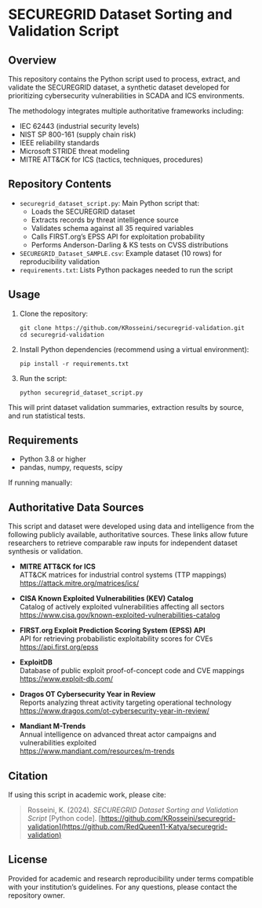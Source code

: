 # SECUREGRID Dataset Sorting and Validation Script

## Overview
This repository contains the Python script used to process, extract, and validate the SECUREGRID dataset,
a synthetic dataset developed for prioritizing cybersecurity vulnerabilities in SCADA and ICS environments.

The methodology integrates multiple authoritative frameworks including:
- IEC 62443 (industrial security levels)
- NIST SP 800-161 (supply chain risk)
- IEEE reliability standards
- Microsoft STRIDE threat modeling
- MITRE ATT&CK for ICS (tactics, techniques, procedures)

## Repository Contents
- `securegrid_dataset_script.py`: Main Python script that:
  - Loads the SECUREGRID dataset
  - Extracts records by threat intelligence source
  - Validates schema against all 35 required variables
  - Calls FIRST.org’s EPSS API for exploitation probability
  - Performs Anderson-Darling & KS tests on CVSS distributions
- `SECUREGRID_Dataset_SAMPLE.csv`: Example dataset (10 rows) for reproducibility validation
- `requirements.txt`: Lists Python packages needed to run the script

## Usage
1. Clone the repository:
    ```
    git clone https://github.com/KRosseini/securegrid-validation.git
    cd securegrid-validation
    ```

2. Install Python dependencies (recommend using a virtual environment):
    ```
    pip install -r requirements.txt
    ```

3. Run the script:
    ```
    python securegrid_dataset_script.py
    ```

This will print dataset validation summaries, extraction results by source, and run statistical tests.

## Requirements
- Python 3.8 or higher
- pandas, numpy, requests, scipy

If running manually:

## Authoritative Data Sources
This script and dataset were developed using data and intelligence from the following publicly available, authoritative sources. These links allow future researchers to retrieve comparable raw inputs for independent dataset synthesis or validation.

- **MITRE ATT&CK for ICS**  
  ATT&CK matrices for industrial control systems (TTP mappings)  
  https://attack.mitre.org/matrices/ics/

- **CISA Known Exploited Vulnerabilities (KEV) Catalog**  
  Catalog of actively exploited vulnerabilities affecting all sectors  
  https://www.cisa.gov/known-exploited-vulnerabilities-catalog

- **FIRST.org Exploit Prediction Scoring System (EPSS) API**  
  API for retrieving probabilistic exploitability scores for CVEs  
  https://api.first.org/epss

- **ExploitDB**  
  Database of public exploit proof-of-concept code and CVE mappings  
  https://www.exploit-db.com/

- **Dragos OT Cybersecurity Year in Review**  
  Reports analyzing threat activity targeting operational technology  
  https://www.dragos.com/ot-cybersecurity-year-in-review/

- **Mandiant M-Trends**  
  Annual intelligence on advanced threat actor campaigns and vulnerabilities exploited  
  https://www.mandiant.com/resources/m-trends

## Citation
If using this script in academic work, please cite:

> Rosseini, K. (2024). *SECUREGRID Dataset Sorting and Validation Script* [Python code]. [https://github.com/KRosseini/securegrid-validation](https://github.com/RedQueen11-Katya/securegrid-validation)

## License
Provided for academic and research reproducibility under terms compatible with your institution’s guidelines. For any questions, please contact the repository owner.
